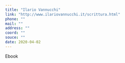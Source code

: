 ```yaml
---
title: "Ilario Vannucchi"
link: "http://www.ilariovannucchi.it/scrittura.html"
phone: ""
mail: ""
address: ""
coord: ""
souce: ""
date: 2020-04-02
---
```


Ebook
